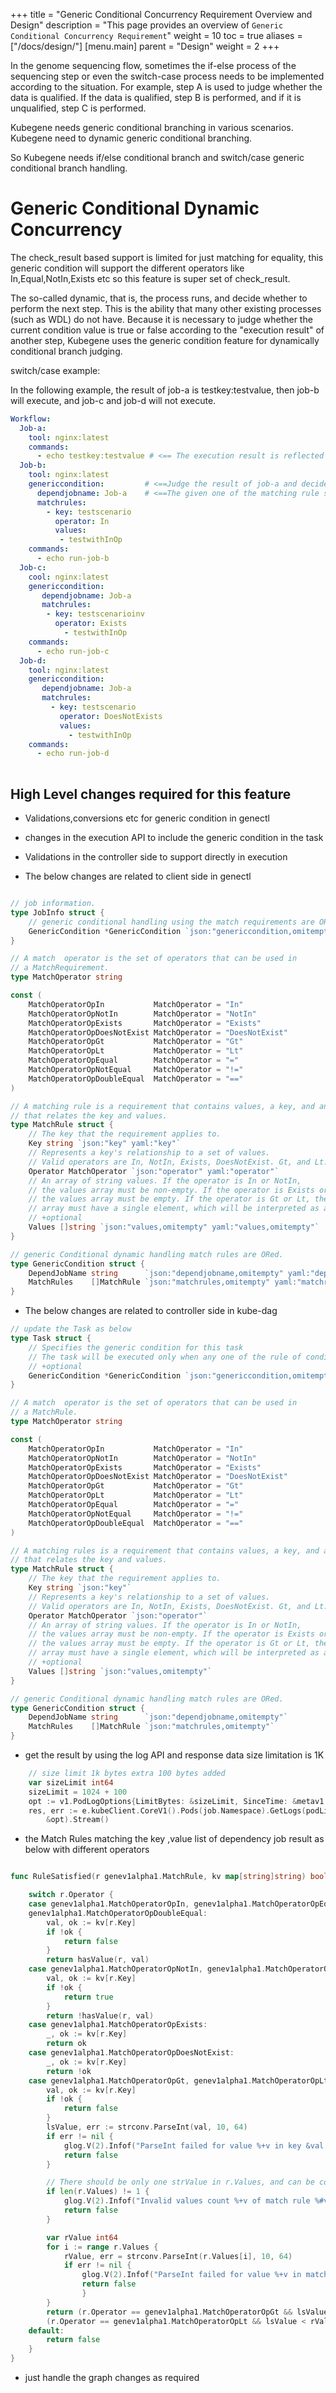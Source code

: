 +++
title = "Generic Conditional Concurrency Requirement Overview and Design"
description = "This page provides an overview of `Generic Conditional Concurrency Requirement`"
weight = 10
toc = true
aliases = ["/docs/design/"]
[menu.main]
  parent = "Design"
  weight = 2 
+++

In the genome sequencing flow, sometimes the if-else process of the sequencing step or even the switch-case process needs to be implemented according to the situation. 
For example, step A is used to judge whether the data is qualified. If the data is qualified, step B is performed, and if it is unqualified, step C is performed.

Kubegene needs generic conditional branching in various scenarios. Kubegene need to dynamic generic conditional branching.

So Kubegene needs if/else conditional branch and switch/case generic conditional branch handling.

# **Generic Conditional Dynamic Concurrency**

The check_result based support is limited for just matching for equality, this generic condition will support the
different operators like In,Equal,NotIn,Exists etc so this feature is super set of check_result.

The so-called dynamic, that is, the process runs, and decide whether to perform the next step. This is the ability that many other existing processes (such as WDL) do not have.
Because it is necessary to judge whether the current condition value is true or false according to the "execution result" of another step, 
Kubegene uses the generic condition feature for dynamically conditional branch judging.


switch/case example:

In the following example, the result of job-a is testkey:testvalue, then job-b will execute, and job-c and job-d will not execute.

```yaml
Workflow:
  Job-a:
    tool: nginx:latest
    commands:
      - echo testkey:testvalue # <== The execution result is reflected in std_out
  Job-b:
    tool: nginx:latest
    genericcondition:         # <==Judge the result of job-a and decide whether the current step is executed.
      dependjobname: Job-a    # <==The given one of the matching rule should satisfy the job-a result which should be list of key:value  separated by ,
      matchrules:
        - key: testscenario
          operator: In
          values:
           - testwithInOp
    commands:
      - echo run-job-b
  Job-c:
    cool: nginx:latest
    genericcondition: 
       dependjobname: Job-a
       matchrules:
        - key: testscenarioinv
          operator: Exists
            - testwithInOp
    commands:
      - echo run-job-c
  Job-d:
    tool: nginx:latest
    genericcondition: 
       dependjobname: Job-a
       matchrules:
         - key: testscenario
           operator: DoesNotExists
           values:
             - testwithInOp
    commands:
      - echo run-job-d
      
```

## High Level changes required for this feature


* Validations,conversions etc for generic condition  in genectl 

* changes in the execution API to include the generic condition in the task

* Validations in the controller side to support directly in execution

* The below changes are related to client side in genectl

``` go

// job information.
type JobInfo struct {
    // generic conditional handling using the match requirements are ORed.
    GenericCondition *GenericCondition `json:"genericcondition,omitempty" yaml:"genericcondition,omitempty"`
}

// A match  operator is the set of operators that can be used in
// a MatchRequirement.
type MatchOperator string

const (
    MatchOperatorOpIn           MatchOperator = "In"
    MatchOperatorOpNotIn        MatchOperator = "NotIn"
    MatchOperatorOpExists       MatchOperator = "Exists"
    MatchOperatorOpDoesNotExist MatchOperator = "DoesNotExist"
    MatchOperatorOpGt           MatchOperator = "Gt"
    MatchOperatorOpLt           MatchOperator = "Lt"
    MatchOperatorOpEqual        MatchOperator = "="
    MatchOperatorOpNotEqual     MatchOperator = "!="
    MatchOperatorOpDoubleEqual  MatchOperator = "=="
)

// A matching rule is a requirement that contains values, a key, and an operator
// that relates the key and values.
type MatchRule struct {
    // The key that the requirement applies to.
    Key string `json:"key" yaml:"key"`
    // Represents a key's relationship to a set of values.
    // Valid operators are In, NotIn, Exists, DoesNotExist. Gt, and Lt.
    Operator MatchOperator `json:"operator" yaml:"operator"`
    // An array of string values. If the operator is In or NotIn,
    // the values array must be non-empty. If the operator is Exists or DoesNotExist,
    // the values array must be empty. If the operator is Gt or Lt, the values
    // array must have a single element, which will be interpreted as an integer.
    // +optional
    Values []string `json:"values,omitempty" yaml:"values,omitempty"`
}

// generic Conditional dynamic handling match rules are ORed.
type GenericCondition struct {
    DependJobName string      `json:"dependjobname,omitempty" yaml:"dependjobname,omitempty"`
    MatchRules    []MatchRule `json:"matchrules,omitempty" yaml:"matchrules,omitempty"`
}

```

* The below changes are related to controller side in kube-dag

``` go
// update the Task as below 
type Task struct {
    // Specifies the generic condition for this task
    // The task will be executed only when any one of the rule of condition is  satisfied
    // +optional
    GenericCondition *GenericCondition `json:"genericcondition,omitempty"`
}

// A match  operator is the set of operators that can be used in
// a MatchRule.
type MatchOperator string

const (
    MatchOperatorOpIn           MatchOperator = "In"
    MatchOperatorOpNotIn        MatchOperator = "NotIn"
    MatchOperatorOpExists       MatchOperator = "Exists"
    MatchOperatorOpDoesNotExist MatchOperator = "DoesNotExist"
    MatchOperatorOpGt           MatchOperator = "Gt"
    MatchOperatorOpLt           MatchOperator = "Lt"
    MatchOperatorOpEqual        MatchOperator = "="
    MatchOperatorOpNotEqual     MatchOperator = "!="
    MatchOperatorOpDoubleEqual  MatchOperator = "=="
)

// A matching rules is a requirement that contains values, a key, and an operator
// that relates the key and values.
type MatchRule struct {
    // The key that the requirement applies to.
    Key string `json:"key"`
    // Represents a key's relationship to a set of values.
    // Valid operators are In, NotIn, Exists, DoesNotExist. Gt, and Lt.
    Operator MatchOperator `json:"operator"`
    // An array of string values. If the operator is In or NotIn,
    // the values array must be non-empty. If the operator is Exists or DoesNotExist,
    // the values array must be empty. If the operator is Gt or Lt, the values
    // array must have a single element, which will be interpreted as an integer.
    // +optional
    Values []string `json:"values,omitempty"`
}

// generic Conditional dynamic handling match rules are ORed.
type GenericCondition struct {
    DependJobName string      `json:"dependjobname,omitempty"`
    MatchRules    []MatchRule `json:"matchrules,omitempty"`
}

 ```

* get the result by using the log API and response data size limitation is 1K

```go
    // size limit 1k bytes extra 100 bytes added
    var sizeLimit int64
    sizeLimit = 1024 + 100
    opt := v1.PodLogOptions{LimitBytes: &sizeLimit, SinceTime: &metav1.Time{}}
    res, err := e.kubeClient.CoreV1().Pods(job.Namespace).GetLogs(podList.Items[0].Name,
        &opt).Stream()        
```

* the Match Rules matching the key ,value list of dependency job result as below with different operators

```go

func RuleSatisfied(r genev1alpha1.MatchRule, kv map[string]string) bool {

    switch r.Operator {
    case genev1alpha1.MatchOperatorOpIn, genev1alpha1.MatchOperatorOpEqual, 
    genev1alpha1.MatchOperatorOpDoubleEqual:
        val, ok := kv[r.Key]
        if !ok {
            return false
        }
        return hasValue(r, val)
    case genev1alpha1.MatchOperatorOpNotIn, genev1alpha1.MatchOperatorOpNotEqual:
        val, ok := kv[r.Key]
        if !ok {
            return true
        }
        return !hasValue(r, val)
    case genev1alpha1.MatchOperatorOpExists:
        _, ok := kv[r.Key]
        return ok
    case genev1alpha1.MatchOperatorOpDoesNotExist:
        _, ok := kv[r.Key]
        return !ok
    case genev1alpha1.MatchOperatorOpGt, genev1alpha1.MatchOperatorOpLt:
        val, ok := kv[r.Key]
        if !ok {
            return false
        }
        lsValue, err := strconv.ParseInt(val, 10, 64)
        if err != nil {
            glog.V(2).Infof("ParseInt failed for value %+v in key &val %+v, %+v", val, kv, err)
            return false
        }

        // There should be only one strValue in r.Values, and can be converted to a integer.
        if len(r.Values) != 1 {
            glog.V(2).Infof("Invalid values count %+v of match rule %#v, for 'Gt', 'Lt' operators, exactly one value is required", len(r.Values), r)
            return false
        }

        var rValue int64
        for i := range r.Values {
            rValue, err = strconv.ParseInt(r.Values[i], 10, 64)
            if err != nil {
                glog.V(2).Infof("ParseInt failed for value %+v in matchrule %#v, for 'Gt', 'Lt' operators, the value must be an integer", r.Values[i], r)
                return false
                }
        }
        return (r.Operator == genev1alpha1.MatchOperatorOpGt && lsValue > rValue) || 
        (r.Operator == genev1alpha1.MatchOperatorOpLt && lsValue < rValue)
    default:
        return false
    }
}

```
* just handle the graph changes as required
